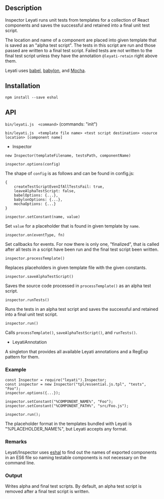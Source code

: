 ## Description

Inspector Leyati runs unit tests from templates for a collection of React components and saves the successful and retained into a final unit test script.

The location and name of a component are placed into given template that is saved as an "alpha test script". The tests in this script are run and those passed are written to a final test script. Failed tests are not written to the final test script unless they have the annotation `@leyati-retain` right above them.


Leyati uses [babel](https://babeljs.io/), [babylon](https://github.com/babel/babylon), and [Mocha](https://mochajs.org/).



## Installation

`npm install --save eshal`



## API

`bin/leyati.js  <command>`
  (commands: "init")


`bin/leyati.js  <template file name> <test script destination> <source location> [component name]`

- Inspector

`new Inspector(templateFilename, testsPath, componentName)`

`inspector.options(config)`

The shape of `config` is as follows and can be found in config.js:
```
{
	createTestScriptEvenIfAllTestsFail: true,
	leaveAlphaTestScript: false,
	babelOptions: {...},
	babylonOptions: {...},
	mochaOptions: {...}
}
```


`inspector.setConstant(name, value)`

Set `value` for a placeholder that is found in given template by `name`.


`inspector.on(eventType, fn)`

Set callbacks for events. For now there is only one, "finalized", that is called after all tests in a script have been run and the final test script been written.


`inspector.processTemplate()`

Replaces placeholders in given template file with the given constants.


`inspector.saveAlphaTestScript()`

Saves the source code processed in `processTemplate()` as an alpha test script.


`inspector.runTests()`

Runs the tests in an alpha test script and saves the successful and retained into a final unit test script.


`inspector.run()`

Calls `processTemplate()`, `saveAlphaTestScript()`, and `runTests()`.


- LeyatiAnnotation

A singleton that provides all available Leyati annotations and a RegExp pattern for them.



### Example

```
const Inspector = require("leyati").Inspector;
const inspector = new Inspector("tpl/essential.js.tpl", "tests", "Foo");
inspector.options({...});

inspector.setConstant("%COMPONENT_NAME%", "Foo");
inspector.setConstant("%COMPONENT_PATH%", "src/Foo.js");

inspector.run();
```


The placeholder format in the templates bundled with Leyati is "%PLACEHOLDER_NAME%", but Leyati accepts any format.


### Remarks

Leyati/Inspector uses [eshal](https://github.com/jussikan/eshal) to find out the names of exported components in an ES6 file so naming testable components is not necessary on the command line.



### Output

Writes alpha and final test scripts. By default, an alpha test script is removed after a final test script is written.

